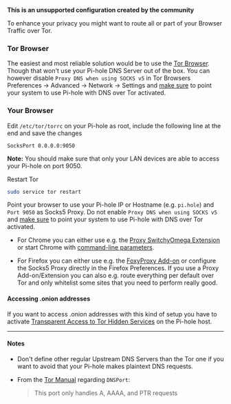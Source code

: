 **This is an unsupported configuration created by the community**

To enhance your privacy you might want to route all or part of your Browser Traffic over Tor.

### Tor Browser

The easiest and most reliable solution would be to use the [Tor Browser](https://www.torproject.org/download/). Though that won't use your Pi-hole DNS Server out of the box. You can however disable `Proxy DNS when using SOCKS v5` in Tor Browsers Preferences -> Advanced -> Network -> Settings and [make sure](#make-sure-it-works) to point your system to use Pi-hole with DNS over Tor activated.

### Your Browser

Edit `/etc/tor/torrc` on your Pi-hole as root, include the following line at the end and save the changes

```
SocksPort 0.0.0.0:9050
```

**Note:** You should make sure that only your LAN devices are able to access your Pi-hole on port 9050.

Restart Tor

```bash
sudo service tor restart
```

Point your browser to use your Pi-hole IP or Hostname (e.g. `pi.hole`) and `Port 9050` as Socks5 Proxy. Do not enable `Proxy DNS when using SOCKS v5` and [make sure](#make-sure-it-works) to point your system to use Pi-hole with DNS over Tor activated.

* For Chrome you can either use e.g. the [Proxy SwitchyOmega Extension](https://chrome.google.com/webstore/detail/proxy-switchyomega/padekgcemlokbadohgkifijomclgjgif) or start Chrome with [command-line parameters](https://www.chromium.org/developers/design-documents/network-stack/socks-proxy).

* For Firefox you can either use e.g. the [FoxyProxy Add-on](https://addons.mozilla.org/en-US/firefox/addon/foxyproxy-standard/) or configure the Socks5 Proxy directly in the Firefox Preferences.
 If you use a Proxy Add-on/Extension you can also e.g. route everything per default over Tor and only whitelist some sites that you need to perform really good.

#### Accessing .onion addresses

If you want to access .onion addresses with this kind of setup you have to activate [Transparent Access to Tor Hidden Services](https://www.grepular.com/Transparent_Access_to_Tor_Hidden_Services) on the Pi-hole host.

***

#### Notes

* Don't define other regular Upstream DNS Servers than the Tor one if you want to avoid that your Pi-hole makes plaintext DNS requests.
* From the [Tor Manual](https://www.torproject.org/docs/tor-manual.html.en) regarding `DNSPort`:

    > This port only handles A, AAAA, and PTR requests
